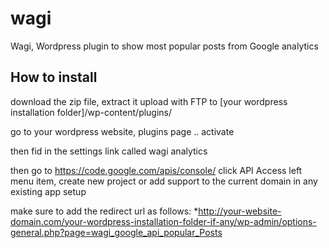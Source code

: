 wagi
====

Wagi, Wordpress plugin to show most popular posts from Google analytics


How to install
--------------
download the zip file, extract it
upload with FTP to [your wordpress installation folder]/wp-content/plugins/

go to your wordpress website, plugins page .. activate

then fid in the settings link called    wagi analytics

then go to https://code.google.com/apis/console/ click API Access left menu item, create new project or add support to the current domain in any existing app setup

make sure to add the redirect url as follows:
*http://your-website-domain.com/your-wordpress-installation-folder-if-any/wp-admin/options-general.php?page=wagi_google_api_popular_Posts

